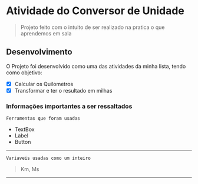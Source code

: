 # Atividade do Conversor de Unidade

> Projeto feito com o intuito de ser realizado na pratica o que aprendemos em sala

## Desenvolvimento
O Projeto foi desenvolvido como uma das atividades da minha lista, tendo como objetivo:

- [x] Calcular os Quilometros
- [x] Transformar e ter o resultado em milhas 

### Informações importantes a ser ressaltados

`Ferramentas que foram usadas`
- TextBox
- Label
- Button 
---
`Variaveis usadas como um inteiro`

> Km, Ms
---


